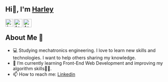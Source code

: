  Hi👋, I'm <a href=#>Harley</a>
----------------------------
<a href="https://www.linkedin.com/in/iharleyorf/">
    <img align="left" alt="Archit Sharma | Linkedin" width="24px" src="https://iarchitsharma.github.io/iArchitSharma/Assets/Linkedin.svg" />
  </a> &nbsp;&nbsp;
<a href="https://twitter.com/Hzerofps">
    <img align="left" alt="Archit Sharma | Twitter" width="26px" src="https://iarchitsharma.github.io/iArchitSharma/Assets/Twitter.svg" />
  </a> &nbsp;&nbsp;
<a href="mailto:harleyor27@gmail.com">
    <img align="left" alt="Archit Sharma | Gmail" width="26px" src="https://iarchitsharma.github.io/iArchitSharma/Assets/Gmail.svg" />
  </a> &nbsp;&nbsp;
  
About Me 👨‍
----------------------------
- 💻 Studying mechatronics engineering. I love to learn new skills and technologies. I want to help others sharing my knowledge. 
- 🔭 I’m currently learning Front-End Web Development and improving my algorithm skills👨‍💻.
- 📫 How to reach me:  <a href="https://www.linkedin.com/in/iharleyorf/"> Linkedin</a>
